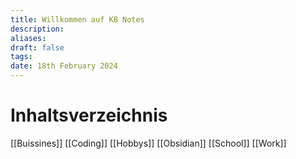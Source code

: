 ```yaml
---
title: Willkommen auf KB Notes
description: 
aliases: 
draft: false
tags: 
date: 18th February 2024
---
```

# Inhaltsverzeichnis
[[Buissines]]
[[Coding]]
[[Hobbys]]
[[Obsidian]]
[[School]]
[[Work]]